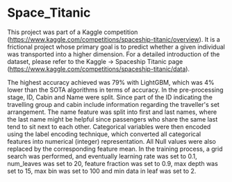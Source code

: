 # Space_Titanic
This project was part of a Kaggle competition (https://www.kaggle.com/competitions/spaceship-titanic/overview). It is a frictional project whose primary goal is to predict whether a given individual was transported into a higher dimension. For a detailed introduction of the dataset, please refer to the Kaggle -> Spaceship Titanic page (https://www.kaggle.com/competitions/spaceship-titanic/data).  

The highest accuracy achieved was 79% with LightGBM, which was 4% lower than the SOTA algorithms in terms of accuracy. In the pre-processing stage, ID, Cabin and Name were split. Since part of the ID indicating the travelling group and cabin include information regarding the traveller's set arrangement. The name feature was split into first and last names, where the last name might be helpful since passengers who share the same last tend to sit next to each other. Categorical variables were then encoded using the label encoding technique, which converted all categorical features into numerical (integer) representation. All Null values were also replaced by the corresponding feature mean. In the training process, a grid search was performed, and eventually learning rate was set to 0.1, num_leaves was set to 20, feature fraction was set to 0.9, max depth was set to 15, max bin was set to 100 and min data in leaf was set to 2.


